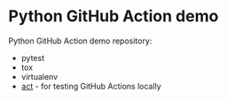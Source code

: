 # Python GitHub Action demo


Python GitHub Action demo repository:
* pytest
* tox
* virtualenv
* [act](https://github.com/nektos/act) - for testing GitHub Actions locally
